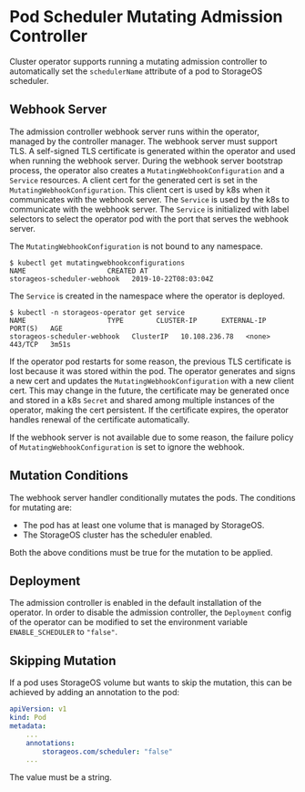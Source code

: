 # Pod Scheduler Mutating Admission Controller

Cluster operator supports running a mutating admission controller to
automatically set the `schedulerName` attribute of a pod to StorageOS scheduler.

## Webhook Server

The admission controller webhook server runs within the operator, managed by the
controller manager. The webhook server must support TLS. A self-signed TLS
certificate is generated within the operator and used when running the webhook
server. During the webhook server bootstrap process, the operator also creates a
`MutatingWebhookConfiguration` and a `Service` resources. A client cert for the
generated cert is set in the `MutatingWebhookConfiguration`. This client cert is
used by k8s when it communicates with the webhook server. The `Service` is used
by the k8s to communicate with the webhook server. The `Service` is initialized
with label selectors to select the operator pod with the port that serves the
webhook server.

The `MutatingWebhookConfiguration` is not bound to any namespace.
```
$ kubectl get mutatingwebhookconfigurations
NAME                    CREATED AT
storageos-scheduler-webhook   2019-10-22T08:03:04Z
```

The `Service` is created in the namespace where the operator is deployed.
```
$ kubectl -n storageos-operator get service
NAME                    TYPE        CLUSTER-IP      EXTERNAL-IP   PORT(S)   AGE
storageos-scheduler-webhook   ClusterIP   10.108.236.78   <none>        443/TCP   3m51s
```

If the operator pod restarts for some reason, the previous TLS certificate is
lost because it was stored within the pod. The operator generates and signs a
new cert and updates the `MutatingWebhookConfiguration` with a new client cert.
This may change in the future, the certificate may be generated once and stored
in a k8s `Secret` and shared among multiple instances of the operator, making
the cert persistent. If the certificate expires, the operator handles renewal of
the certificate automatically.

If the webhook server is not available due to some reason, the failure policy of
`MutatingWebhookConfiguration` is set to ignore the webhook.

## Mutation Conditions

The webhook server handler conditionally mutates the pods. The conditions for
mutating are:

- The pod has at least one volume that is managed by StorageOS.
- The StorageOS cluster has the scheduler enabled.

Both the above conditions must be true for the mutation to be applied.

## Deployment

The admission controller is enabled in the default installation of the operator.
In order to disable the admission controller, the `Deployment` config of the
operator can be modified to set the environment variable `ENABLE_SCHEDULER` to
`"false"`.

## Skipping Mutation

If a pod uses StorageOS volume but wants to skip the mutation, this can be
achieved by adding an annotation to the pod:
```yaml
apiVersion: v1
kind: Pod
metadata:
    ...
    annotations:
        storageos.com/scheduler: "false"
    ...
```
The value must be a string.
